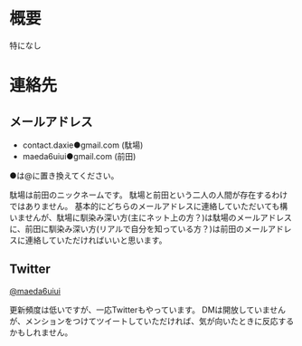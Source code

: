 # 概要

特になし

# 連絡先

## メールアドレス

- contact.daxie●gmail.com (駄場)
- maeda6uiui●gmail.com (前田)

●は@に置き換えてください。

駄場は前田のニックネームです。
駄場と前田という二人の人間が存在するわけではありません。
基本的にどちらのメールアドレスに連絡していただいても構いませんが、駄場に馴染み深い方(主にネット上の方？)は駄場のメールアドレスに、前田に馴染み深い方(リアルで自分を知っている方？)は前田のメールアドレスに連絡していただければいいと思います。

## Twitter

[@maeda6uiui](https://twitter.com/maeda6uiui)

更新頻度は低いですが、一応Twitterもやっています。
DMは開放していませんが、メンションをつけてツイートしていただければ、気が向いたときに反応するかもしれません。


